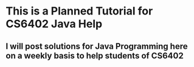 # This is a Planned Tutorial for CS6402 Java Help

## I will post solutions for Java Programming here on a weekly basis to help students of CS6402